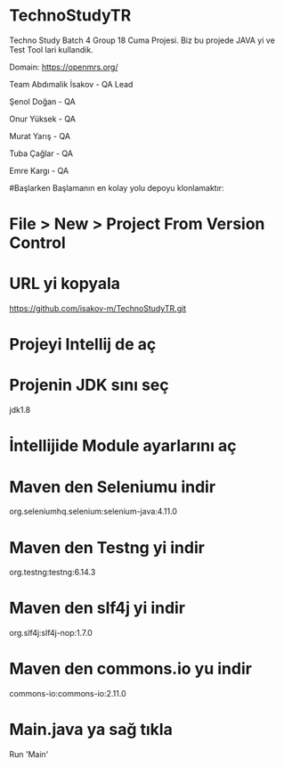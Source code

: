 # TechnoStudyTR
Techno Study Batch 4 Group 18 Cuma Projesi. Biz bu projede JAVA yi ve Test Tool lari kullandik.

Domain: https://openmrs.org/

Team
  Abdımalik İsakov - QA Lead
  
  Şenol Doğan - QA
  
  Onur Yüksek - QA
  
  Murat Yarış - QA
  
  Tuba Çağlar - QA
  
  Emre Kargı  - QA

  #Başlarken
  Başlamanın en kolay yolu depoyu klonlamaktır:
  # File > New > Project From Version Control 
# URL yi kopyala
https://github.com/isakov-m/TechnoStudyTR.git

# Projeyi Intellij de aç
# Projenin JDK sını seç
jdk1.8

# İntellijide Module ayarlarını aç
# Maven den Seleniumu indir
org.seleniumhq.selenium:selenium-java:4.11.0

# Maven den Testng yi indir
org.testng:testng:6.14.3

# Maven den slf4j yi indir
org.slf4j:slf4j-nop:1.7.0

# Maven den commons.io yu indir
commons-io:commons-io:2.11.0

# Main.java ya sağ tıkla
Run 'Main'
